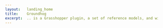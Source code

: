 ```yaml
---
layout:   landing_home
title:    Groundhog
excerpt:  .. is a Grasshopper plugin, a set of reference models, and wiki exploring the applications of computational design techniques in landscape architecture.
---
```

